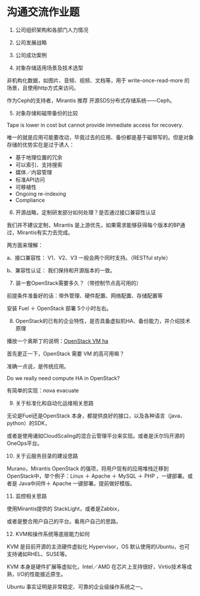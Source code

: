 # 沟通交流作业题

1. 公司组织架构和各部门人力情况

2. 公司发展战略

3. 公司成功案例

4. 对象存储适用场景及技术选型

非机构化数据，如图片、音频、视频、文档等，用于 write-once-read-more 的场景，且使用http方式来访问。

作为Ceph的支持者，Mirantis 推荐 开源SDS分布式存储系统——Ceph。


5. 对象存储和磁带备份的比较

Tape is	lower in cost but cannot provide immediate access for recovery.

唯一的就是应用可能要改动，毕竟过去的应用、备份都是基于磁带写的。但是对象存储的优势实在是过于诱人：

* 基于地理位置的冗余
* 可以索引、支持搜索
* 媒体／内容管理
* 标准API访问
* 可移植性
* Ongoing re-indexing
* Compliance 


6. 开源战略，定制研发部分如何处理？是否通过接口兼容性认证

我们并不建议定制，Mirantis 是上游优先，如果需求能够获得每个版本的BP通过，Mirantis有实力去完成。

两方面来理解： 

a、接口兼容性： V1、V2、V3 一般会两个同时支持。（RESTful style）

b、兼容性认证： 我们保持和开源版本的一致。

7. 装一套OpenStack需要多久？（带控制节点高可用的）

前提条件准备好的话：带外管理、硬件配置、网络配置、存储配置等

安装 Fuel ＋ OpenStack 部署 5个小时左右。


8. OpenStack的已有的企业特性，是否具备虚拟机HA、备份能力，并介绍技术原理

播放一个奥斯丁的说明：[OpenStack VM ha](http://aspiers.github.io/openstack-summit-2016-austin-compute-ha/#/about)

首先更正一下，OpenStack 需要 VM 的高可用嘛？

准确一点说，是传统应用。

Do we really need compute HA in OpenStack?

有简单的实现：nova evacuate


9. 关于标准化和自动化运维相关思路

无论是Fuel还是OpenStack 本身，都提供良好的接口，以及各种语言（java、python）的SDK，

或者是使用诸如CloudScaling的混合云管理平台来实现。或者是沃尔玛开源的OneOps平台。

10. 关于云服务目录的建设思路

Murano，Mirantis OpenStack 的强项，将用户现有的应用堆栈迁移到OpenStack中，举个例子：Linux ＋ Apache ＋ MySQL ＋ PHP ，一键部署。或者是 Java中间件＋ Apache 一键部署。提前做好模版。


11. 监控相关思路

使用Mirantis提供的 StackLight，或者是Zabbix，

或者是整合用户自己的平台。看用户自己的思路。

12. KVM和操作系统等底层能力如何

KVM 是目前开源的主流硬件虚拟化 Hypervisor，OS 默认使用的Ubuntu，也可支持诸如RHEL、SUSE等。

KVM 本身是硬件扩展等虚拟化，Intel／AMD 在芯片上支持很好，Virtio技术等成熟，I/O的性能接近原生。

Ubuntu 事实证明是非常稳定、可靠的企业级操作系统之一。
